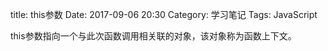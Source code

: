 title: this参数
Date: 2017-09-06 20:30
Category: 学习笔记
Tags: JavaScript

this参数指向一个与此次函数调用相关联的对象，该对象称为函数上下文。
